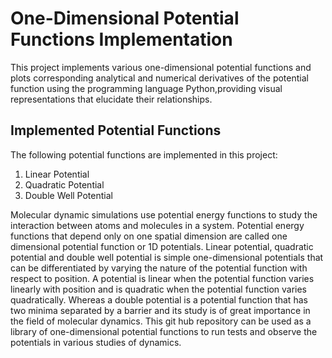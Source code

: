 # One-Dimensional Potential Functions Implementation
This project implements various one-dimensional potential functions and plots corresponding analytical and numerical derivatives of the potential function using the programming language Python,providing visual representations that elucidate their relationships.

## Implemented Potential Functions

The following potential functions are implemented in this project:

1. Linear Potential
2. Quadratic Potential
3. Double Well Potential

Molecular dynamic simulations use potential energy functions to study the interaction between atoms and molecules in a system. Potential energy functions that depend only on one spatial dimension are called one dimensional potential function or 1D potentials. Linear potential, quadratic potential and double well potential is simple one-dimensional potentials that can be differentiated by varying the nature of the potential function with respect to position. A potential is linear when the potential function varies linearly with position and is quadratic when the potential function varies quadratically. Whereas a double potential is a potential function that has two minima separated by a barrier and its study is of great importance in the field of molecular dynamics. This git hub repository can be used as a library of one-dimensional potential functions to run tests and observe the potentials in various studies of dynamics.
